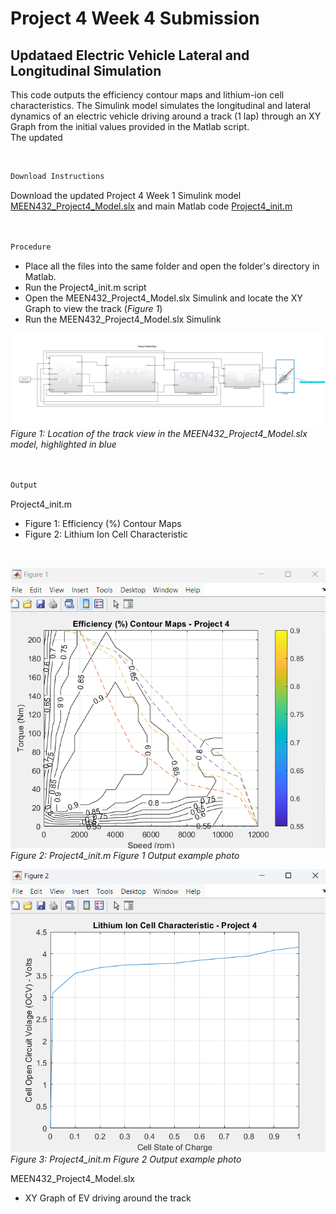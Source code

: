 # Project	4	Week 4	Submission
##  Updataed Electric Vehicle Lateral and Longitudinal Simulation

This code outputs the efficiency contour maps and lithium-ion cell characteristics. The Simulink model simulates the longitudinal and lateral dynamics of an electric vehicle driving around a track (1 lap) through an XY Graph from the initial values provided in the Matlab script.
<br>
The updated 

<br>

```markdown
Download Instructions
```
Download the updated Project 4 Week 1 Simulink model [MEEN432_Project4_Model.slx](https://github.com/JoshuaSerrano71/MEEN432Sp2025_JoshuaSerrano71/tree/main/Project4/Week4/MEEN432_Project4_Model.slx) and main Matlab code [Project4_init.m](https://github.com/JoshuaSerrano71/MEEN432Sp2025_JoshuaSerrano71/blob/main/Project4/Project4_init.m) <br>
<br>
<br>

```markdown
Procedure
```
- Place all the files into the same folder and open the folder's directory in Matlab. <br>
- Run the Project4_init.m script <br>
- Open the MEEN432_Project4_Model.slx Simulink and locate the XY Graph to view the track (*Figure 1*)
- Run the MEEN432_Project4_Model.slx Simulink <br>

![image alt](https://github.com/JoshuaSerrano71/MEEN432Sp2025_JoshuaSerrano71/blob/main/Project4/Photos/Wk1_XY_Graph.png) <br>
*Figure 1: Location of the track view in the MEEN432_Project4_Model.slx model, highlighted in blue* <br>
<br>
<br>

```markdown
Output
```
Project4_init.m <br>
- Figure 1: Efficiency (%) Contour Maps
- Figure 2: Lithium Ion Cell Characteristic
  
<br>

![image alt](https://github.com/JoshuaSerrano71/MEEN432Sp2025_JoshuaSerrano71/blob/main/Project4/Photos/Wk1_Figure1.png)
<br>
*Figure 2: Project4_init.m Figure 1 Output example photo* <br>

![image alt](https://github.com/JoshuaSerrano71/MEEN432Sp2025_JoshuaSerrano71/blob/main/Project4/Photos/Wk1_Figure2.png) <br>
*Figure 3: Project4_init.m Figure 2 Output example photo* <br>

MEEN432_Project4_Model.slx
- XY Graph of EV driving around the track
<br>

<br>
<br>
<br>
<br>

